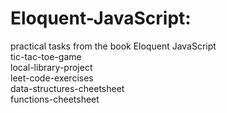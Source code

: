 # Eloquent-JavaScript:
 practical tasks from the book Eloquent JavaScript<br />
 tic-tac-toe-game <br />
 local-library-project <br />
 leet-code-exercises <br />
 data-structures-cheetsheet<br /> 
 functions-cheetsheet <br />
